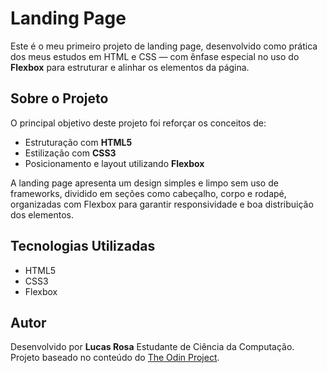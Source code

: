 # Landing Page

Este é o meu primeiro projeto de landing page, desenvolvido como prática dos meus estudos em HTML e CSS — com ênfase especial no uso do **Flexbox** para estruturar e alinhar os elementos da página.

## Sobre o Projeto

O principal objetivo deste projeto foi reforçar os conceitos de:
- Estruturação com **HTML5**
- Estilização com **CSS3**
- Posicionamento e layout utilizando **Flexbox**

A landing page apresenta um design simples e limpo sem uso de frameworks, dividido em seções como cabeçalho, corpo e rodapé, organizadas com Flexbox para garantir responsividade e boa distribuição dos elementos.

## Tecnologias Utilizadas

- HTML5
- CSS3
- Flexbox


## Autor

Desenvolvido por **Lucas Rosa**
Estudante de Ciência da Computação.
Projeto baseado no conteúdo do [The Odin Project](https://www.theodinproject.com/).
